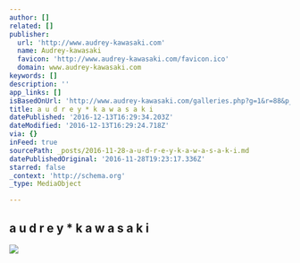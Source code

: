 ```yaml
---
author: []
related: []
publisher:
  url: 'http://www.audrey-kawasaki.com'
  name: Audrey-kawasaki
  favicon: 'http://www.audrey-kawasaki.com/favicon.ico'
  domain: www.audrey-kawasaki.com
keywords: []
description: ''
app_links: []
isBasedOnUrl: 'http://www.audrey-kawasaki.com/galleries.php?g=1&r=88&p_id=672&page=1'
title: a u d r e y * k a w a s a k i
datePublished: '2016-12-13T16:29:34.203Z'
dateModified: '2016-12-13T16:29:24.718Z'
via: {}
inFeed: true
sourcePath: _posts/2016-11-28-a-u-d-r-e-y-k-a-w-a-s-a-k-i.md
datePublishedOriginal: '2016-11-28T19:23:17.336Z'
starred: false
_context: 'http://schema.org'
_type: MediaObject

---
```

<article style=""><h1>a u d r e y * k a w a s a k i</h1><img src="http://www.audrey-kawasaki.com/paintings/foreverstill_lj.jpg" /></article>